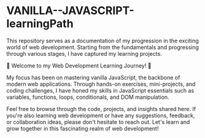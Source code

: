# VANILLA--JAVASCRIPT-learningPath
This repository serves as a documentation of my progression in the exciting world of web development. Starting from the fundamentals and progressing through various stages, I have captured my learning projects.

🌟 Welcome to my Web Development Learning Journey! 🚀

My focus has been on mastering vanilla JavaScript, the backbone of modern web applications. Through hands-on exercises, mini-projects, and coding challenges, I have honed my skills in JavaScript essentials such as variables, functions, loops, conditionals, and DOM manipulation.

Feel free to browse through the code, projects, and insights shared here. If you're also learning web development or have any suggestions, feedback, or collaboration ideas, please don't hesitate to reach out. Let's learn and grow together in this fascinating realm of web development!
